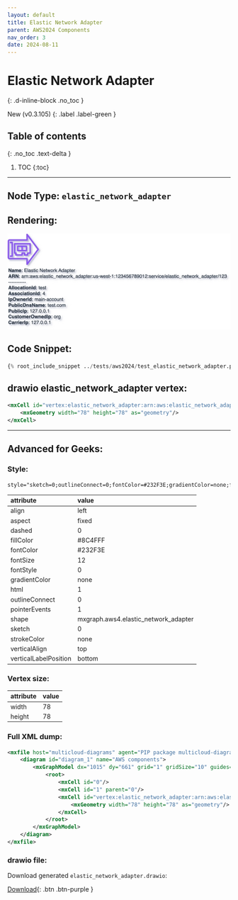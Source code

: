 ```yaml
---
layout: default
title: Elastic Network Adapter
parent: AWS2024 Components
nav_order: 3
date: 2024-08-11
---
```


# Elastic Network Adapter
{: .d-inline-block .no_toc }

New (v0.3.105)
{: .label .label-green }

## Table of contents
{: .no_toc .text-delta }

1. TOC
{:toc}

---


## Node Type: ``elastic_network_adapter``

## Rendering:

![lambda](output/jpg/elastic_network_adapter.jpg)

## Code Snippet:

```python
{% root_include_snippet ../tests/aws2024/test_elastic_network_adapter.py %}
```

## drawio elastic_network_adapter vertex:

```xml
<mxCell id="vertex:elastic_network_adapter:arn:aws:elastic_network_adapter:us-west-1:123456789012:service/elastic_network_adapter/123" parent="1" vertex="1">
    <mxGeometry width="78" height="78" as="geometry"/>
</mxCell>
```
---

## Advanced for Geeks:

### Style:
```html
style="sketch=0;outlineConnect=0;fontColor=#232F3E;gradientColor=none;fillColor=#8C4FFF;strokeColor=none;dashed=0;verticalLabelPosition=bottom;verticalAlign=top;align=left;html=1;fontSize=12;fontStyle=0;aspect=fixed;pointerEvents=1;shape=mxgraph.aws4.elastic_network_adapter;"
```

| attribute | value |
|:----------|:------|
|align| left |
|aspect| fixed |
|dashed| 0 |
|fillColor| #8C4FFF |
|fontColor| #232F3E |
|fontSize| 12 |
|fontStyle| 0 |
|gradientColor| none |
|html| 1 |
|outlineConnect| 0 |
|pointerEvents| 1 |
|shape| mxgraph.aws4.elastic_network_adapter |
|sketch| 0 |
|strokeColor| none |
|verticalAlign| top |
|verticalLabelPosition| bottom |

### Vertex size:

| attribute | value |
|:---------|:-----------|
| width    | 78  |
| height   |78|

### Full XML dump:
```xml
<mxfile host="multicloud-diagrams" agent="PIP package multicloud-diagrams. Generate resources in draw.io compatible format for Cloud infrastructure. Copyrights @ Roman Tsypuk 2023. MIT license." type="MultiCloud">
    <diagram id="diagram_1" name="AWS components">
        <mxGraphModel dx="1015" dy="661" grid="1" gridSize="10" guides="1" tooltips="1" connect="1" arrows="1" fold="1" page="1" pageScale="1" pageWidth="850" pageHeight="1100" math="0" shadow="1">
            <root>
                <mxCell id="0"/>
                <mxCell id="1" parent="0"/>
                <mxCell id="vertex:elastic_network_adapter:arn:aws:elastic_network_adapter:us-west-1:123456789012:service/elastic_network_adapter/123" value="&lt;b&gt;Name&lt;/b&gt;: Elastic Network Adapter&lt;BR&gt;&lt;b&gt;ARN&lt;/b&gt;: arn:aws:elastic_network_adapter:us-west-1:123456789012:service/elastic_network_adapter/123&lt;BR&gt;-----------&lt;BR&gt;&lt;b&gt;AllocationId&lt;/b&gt;: test&lt;BR&gt;&lt;b&gt;AssociationId&lt;/b&gt;: 4&lt;BR&gt;&lt;b&gt;IpOwnerId&lt;/b&gt;: main-account&lt;BR&gt;&lt;b&gt;PublicDnsName&lt;/b&gt;: test.com&lt;BR&gt;&lt;b&gt;PublicIp&lt;/b&gt;: 127.0.0.1&lt;BR&gt;&lt;b&gt;CustomerOwnedIp&lt;/b&gt;: org&lt;BR&gt;&lt;b&gt;CarrierIp&lt;/b&gt;: 127.0.0.1" style="sketch=0;outlineConnect=0;fontColor=#232F3E;gradientColor=none;fillColor=#8C4FFF;strokeColor=none;dashed=0;verticalLabelPosition=bottom;verticalAlign=top;align=left;html=1;fontSize=12;fontStyle=0;aspect=fixed;pointerEvents=1;shape=mxgraph.aws4.elastic_network_adapter;" parent="1" vertex="1">
                    <mxGeometry width="78" height="78" as="geometry"/>
                </mxCell>
            </root>
        </mxGraphModel>
    </diagram>
</mxfile>
```

### drawio file:

Download generated ``elastic_network_adapter.drawio``:

[Download](output/drawio/elastic_network_adapter.drawio){: .btn .btn-purple }